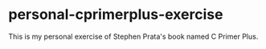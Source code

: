 # personal-cprimerplus-exercise
This is my personal exercise of Stephen Prata's book named C Primer Plus.